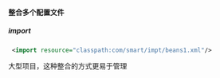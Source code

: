 #### 整合多个配置文件





##### import

````xml
 <import resource="classpath:com/smart/impt/beans1.xml"/>

````

大型项目，这种整合的方式更易于管理

